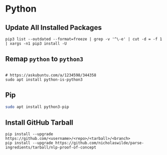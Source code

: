 # Python

## Update All Installed Packages

```shell
pip3 list --outdated --format=freeze | grep -v '^\-e' | cut -d = -f 1 | xargs -n1 pip3 install -U
```

## Remap `python` to `python3`

```shell

# https://askubuntu.com/a/1234598/344358
sudo apt install python-is-python3
```

## Pip

```bash
sudo apt install python3-pip
```

## Install GitHub Tarball

```
pip install --upgrade https://github.com/<username>/<repo>/<tarball>/<branch>
pip install --upgrade https://github.com/nicholaswilde/parse-ingredients/tarball/nlp-proof-of-concept
```
